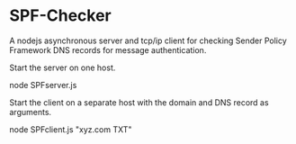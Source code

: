 # SPF-Checker

A nodejs asynchronous server and tcp/ip client for checking Sender Policy Framework DNS records for message authentication.

Start the server on one host.

node SPFserver.js 

Start the client on a separate host with the domain and DNS record as arguments.

node SPFclient.js "xyz.com TXT"
